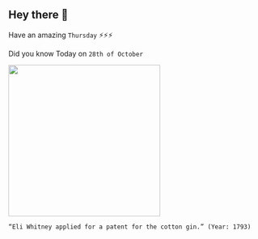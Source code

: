 ## Hey there 👋
Have an amazing `Thursday` ⚡⚡⚡

Did you know Today on `28th of October`
 
 [<img src="https://www.massmoments.org/files/assets/moments/03-14-1794/03_14_1794.jpg" width="300" />](https://www.archives.gov/historical-docs/todays-doc/index.html?dod-date=314#:~:text=Designed%20to%20separate%20cotton%20fiber,to%20agricultural%20production%20in%20America.) 
 ```
“Eli Whitney applied for a patent for the cotton gin.” (Year: 1793)
```
